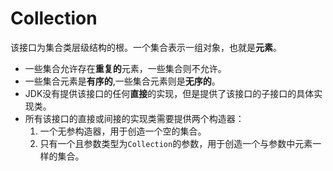 # Collection

该接口为集合类层级结构的根。一个集合表示一组对象，也就是**元素**。  
* 一些集合允许存在**重复的**元素，一些集合则不允许。  
* 一些集合元素是**有序的**,一些集合元素则是**无序的**。  
* JDK没有提供该接口的任何**直接**的实现，但是提供了该接口的子接口的具体实现类。 
* 所有该接口的直接或间接的实现类需要提供两个构造器：
    1) 一个无参构造器，用于创造一个空的集合。
    2) 只有一个且参数类型为`Collection`的参数，用于创造一个与参数中元素一样的集合。